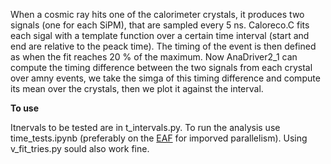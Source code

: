 When a cosmic ray hits one of the calorimeter crystals, it produces two signals (one for each SiPM), that are sampled every 5 ns.
Caloreco.C fits each sigal with a template function over a certain time interval (start and end are relative to the peack time). The timing of the event is then defined as when the fit reaches 20 % of the maximum. Now AnaDriver2_1 can compute the timing difference between the two signals from each crystal over amny events, we take the simga of this timing difference and compute its mean over the crystals, then we plot it against the interval.

**To use**

Itnervals to be tested are in t_intervals.py.
To run the analysis use time_tests.ipynb (preferably on the [EAF](https://mu2ewiki.fnal.gov/wiki/Elastic_Analysis_Facility_(EAF)) for imporved parallelism).
Using v_fit_tries.py sould also work fine.